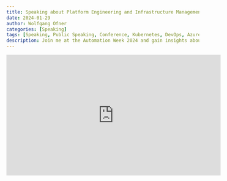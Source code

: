 ```yaml
---
title: Speaking about Platform Engineering and Infrastructure Management Q&A at the Automation Week 2024
date: 2024-01-29
author: Wolfgang Ofner
categories: [Speaking]
tags: [Speaking, Public Speaking, Conference, Kubernetes, DevOps, Azure Arc, Azure DevOps]
description: Join me at the Automation Week 2024 and gain insights about plattform engineering and infrastrucutre management. 
---
```


<iframe width="560" height="315" src="https://www.youtube.com/embed/rIkuSlwizjw?si=rec9mRdjrGCTorP5" title="YouTube video player" frameborder="0" allow="accelerometer; autoplay; clipboard-write; encrypted-media; gyroscope; picture-in-picture; web-share" referrerpolicy="strict-origin-when-cross-origin" allowfullscreen></iframe>